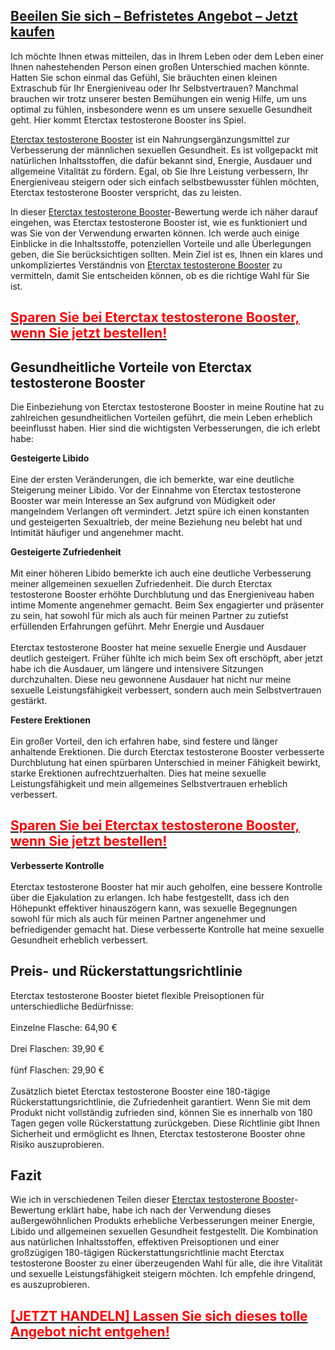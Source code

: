 <h2 style="text-align: left;"><span style="color: red;"><strong><a href="https://sale365day.com/order-erectax-booster">Beeilen Sie sich &ndash; Befrist</a><a href="https://sale365day.com/order-erectax-booster">etes An</a><a href="https://sale365day.com/order-erectax-booster">gebot &ndash; Jetzt kaufen</a></strong></span></h2>
<p>Ich m&ouml;chte Ihnen etwas mitteilen, das in Ihrem Leben oder dem Leben einer Ihnen nahestehenden Person einen gro&szlig;en Unterschied machen k&ouml;nnte. Hatten Sie schon einmal das Gef&uuml;hl, Sie br&auml;uchten einen kleinen Extraschub f&uuml;r Ihr Energieniveau oder Ihr Selbstvertrauen? Manchmal brauchen wir trotz unserer besten Bem&uuml;hungen ein wenig Hilfe, um uns optimal zu f&uuml;hlen, insbesondere wenn es um unsere sexuelle Gesundheit geht. Hier kommt Eterctax testosterone Booster ins Spiel.</p>
<p><a href="https://groups.google.com/g/eterctax-testosterone-booster-deutschland">Eterctax testosterone Booster</a> ist ein Nahrungserg&auml;nzungsmittel zur Verbesserung der m&auml;nnlichen sexuellen Gesundheit. Es ist vollgepackt mit nat&uuml;rlichen Inhaltsstoffen, die daf&uuml;r bekannt sind, Energie, Ausdauer und allgemeine Vitalit&auml;t zu f&ouml;rdern. Egal, ob Sie Ihre Leistung verbessern, Ihr Energieniveau steigern oder sich einfach selbstbewusster f&uuml;hlen m&ouml;chten, Eterctax testosterone Booster verspricht, das zu leisten.</p>
<p>In dieser <a href="https://www.facebook.com/Eterctax.Testosterone.Booster.Deutschland/">Eterctax testosterone Booster</a>-Bewertung werde ich n&auml;her darauf eingehen, was Eterctax testosterone Booster ist, wie es funktioniert und was Sie von der Verwendung erwarten k&ouml;nnen. Ich werde auch einige Einblicke in die Inhaltsstoffe, potenziellen Vorteile und alle &Uuml;berlegungen geben, die Sie ber&uuml;cksichtigen sollten. Mein Ziel ist es, Ihnen ein klares und unkompliziertes Verst&auml;ndnis von <a href="https://eterctax-testosterone-booster-deutschland-website.jimdosite.com/">Eterctax testosterone Booster</a> zu vermitteln, damit Sie entscheiden k&ouml;nnen, ob es die richtige Wahl f&uuml;r Sie ist.&nbsp;</p>
<h2 style="text-align: left;"><strong><a href="https://sale365day.com/order-erectax-booster"><span style="color: red;">Sparen Sie bei Eterctax testosterone Booster, wenn Sie jetzt bestellen!</span></a></strong></h2>
<h2 style="text-align: left;"><strong>Gesundheitliche Vorteile von Eterctax testosterone Booster</strong></h2>
<p style="text-align: left;">Die Einbeziehung von Eterctax testosterone Booster in meine Routine hat zu zahlreichen gesundheitlichen Vorteilen gef&uuml;hrt, die mein Leben erheblich beeinflusst haben. Hier sind die wichtigsten Verbesserungen, die ich erlebt habe:</p>
<p><strong>Gesteigerte Libido</strong><br /><br />Eine der ersten Ver&auml;nderungen, die ich bemerkte, war eine deutliche Steigerung meiner Libido. Vor der Einnahme von Eterctax testosterone Booster war mein Interesse an Sex aufgrund von M&uuml;digkeit oder mangelndem Verlangen oft vermindert. Jetzt sp&uuml;re ich einen konstanten und gesteigerten Sexualtrieb, der meine Beziehung neu belebt hat und Intimit&auml;t h&auml;ufiger und angenehmer macht.</p>
<p><strong>Gesteigerte Zufriedenheit</strong><br /><br />Mit einer h&ouml;heren Libido bemerkte ich auch eine deutliche Verbesserung meiner allgemeinen sexuellen Zufriedenheit. Die durch Eterctax testosterone Booster erh&ouml;hte Durchblutung und das Energieniveau haben intime Momente angenehmer gemacht. Beim Sex engagierter und pr&auml;senter zu sein, hat sowohl f&uuml;r mich als auch f&uuml;r meinen Partner zu zutiefst erf&uuml;llenden Erfahrungen gef&uuml;hrt. Mehr Energie und Ausdauer<br /><br />Eterctax testosterone Booster hat meine sexuelle Energie und Ausdauer deutlich gesteigert. Fr&uuml;her f&uuml;hlte ich mich beim Sex oft ersch&ouml;pft, aber jetzt habe ich die Ausdauer, um l&auml;ngere und intensivere Sitzungen durchzuhalten. Diese neu gewonnene Ausdauer hat nicht nur meine sexuelle Leistungsf&auml;higkeit verbessert, sondern auch mein Selbstvertrauen gest&auml;rkt.</p>
<p><strong>Festere Erektionen</strong><br /><br />Ein gro&szlig;er Vorteil, den ich erfahren habe, sind festere und l&auml;nger anhaltende Erektionen. Die durch Eterctax testosterone Booster verbesserte Durchblutung hat einen sp&uuml;rbaren Unterschied in meiner F&auml;higkeit bewirkt, starke Erektionen aufrechtzuerhalten. Dies hat meine sexuelle Leistungsf&auml;higkeit und mein allgemeines Selbstvertrauen erheblich verbessert.</p>
<h2 style="text-align: left;"><strong><a href="https://sale365day.com/order-erectax-booster"><span style="color: red;">Sparen Sie bei Eterctax testosterone Booster, wenn Sie jetzt bestellen!</span></a></strong></h2>
<p><strong>Verbesserte Kontrolle</strong><br /><br />Eterctax testosterone Booster hat mir auch geholfen, eine bessere Kontrolle &uuml;ber die Ejakulation zu erlangen. Ich habe festgestellt, dass ich den H&ouml;hepunkt effektiver hinausz&ouml;gern kann, was sexuelle Begegnungen sowohl f&uuml;r mich als auch f&uuml;r meinen Partner angenehmer und befriedigender gemacht hat. Diese verbesserte Kontrolle hat meine sexuelle Gesundheit erheblich verbessert.</p>
<h2 style="text-align: left;"><strong>Preis- und R&uuml;ckerstattungsrichtlinie</strong></h2>
<p style="text-align: left;">Eterctax testosterone Booster bietet flexible Preisoptionen f&uuml;r unterschiedliche Bed&uuml;rfnisse:<br /><br />Einzelne Flasche: 64,90 &euro;<br /><br />Drei Flaschen: 39,90 &euro;<br /><br /><span class="HwtZe" lang="de"><span class="jCAhz ChMk0b"><span class="ryNqvb">f&uuml;nf</span></span></span> Flaschen: 29,90 &euro;<br /><br />Zus&auml;tzlich bietet Eterctax testosterone Booster eine 180-t&auml;gige R&uuml;ckerstattungsrichtlinie, die Zufriedenheit garantiert. Wenn Sie mit dem Produkt nicht vollst&auml;ndig zufrieden sind, k&ouml;nnen Sie es innerhalb von 180 Tagen gegen volle R&uuml;ckerstattung zur&uuml;ckgeben. Diese Richtlinie gibt Ihnen Sicherheit und erm&ouml;glicht es Ihnen, Eterctax testosterone Booster ohne Risiko auszuprobieren.</p>
<h2 style="text-align: left;"><strong>Fazit</strong></h2>
<p style="text-align: left;">Wie ich in verschiedenen Teilen dieser <a href="https://www.facebook.com/Eterctax.Testosterone.Booster.Deutschland/">Eterctax testosterone Booster</a>-Bewertung erkl&auml;rt habe, habe ich nach der Verwendung dieses au&szlig;ergew&ouml;hnlichen Produkts erhebliche Verbesserungen meiner Energie, Libido und allgemeinen sexuellen Gesundheit festgestellt. Die Kombination aus nat&uuml;rlichen Inhaltsstoffen, effektiven Preisoptionen und einer gro&szlig;z&uuml;gigen 180-t&auml;gigen R&uuml;ckerstattungsrichtlinie macht Eterctax testosterone Booster zu einer &uuml;berzeugenden Wahl f&uuml;r alle, die ihre Vitalit&auml;t und sexuelle Leistungsf&auml;higkeit steigern m&ouml;chten. Ich empfehle dringend, es auszuprobieren.</p>
<h2 style="text-align: left;"><strong><a href="https://sale365day.com/order-erectax-booster"><span style="color: red;">[JETZT HANDELN] Lassen Sie sich dieses tolle Angebot nicht entgehen!</span></a></strong></h2>
